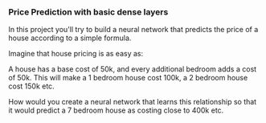 ### Price Prediction with basic dense layers

In this project you'll try to build a neural network that predicts the price of a house according to a simple formula.

Imagine that house pricing is as easy as:

A house has a base cost of 50k, and every additional bedroom adds a cost of 50k. This will make a 1 bedroom house cost 100k, a 2 bedroom house cost 150k etc.

How would you create a neural network that learns this relationship so that it would predict a 7 bedroom house as costing close to 400k etc.

